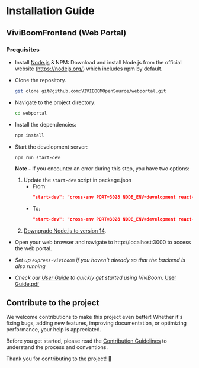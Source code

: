 # Installation Guide

## ViviBoomFrontend (Web Portal)

### Prequisites
- Install [Node.js](https://nodejs.org/en/) & NPM: Download and install Node.js from the official website (https://nodejs.org/) which includes npm by default.
- Clone the repository.
    ```bash
    git clone git@github.com:VIVIBOOMOpenSource/webportal.git
    ```
- Navigate to the project directory:
    ```bash
    cd webportal
    ```
- Install the dependencies:
    ```bash
    npm install 
    ```
- Start the development server:
    ```bash
    npm run start-dev
    ```
    **Note -** If you encounter an error during this step, you have two options:
    1. Update the `start-dev` script in package.json
        - From:
            ```json
            "start-dev": "cross-env PORT=3028 NODE_ENV=development react-scripts start"
            ```
        - To:
            ```json
            "start-dev": "cross-env PORT=3028 NODE_ENV=development react-scripts --openssl-legacy-provider start"
            ```
    1. [Downgrade Node.js to version 14](https://github.com/VIVIBOOMOpenSource/VIVIBOOMOpenSource/blob/main/nodejs-downgrade.md).

    
- Open your web browser and navigate to http://localhost:3000 to access the web portal.

- _Set up `express-viviboom` if you haven't already so that the backend is also running_
- _Check our [User Guide](User%20Guide.pdf) to quickly get started using ViviBoom_. [User Guide.pdf](User%20Guide.pdf)

## Contribute to the project
We welcome contributions to make this project even better! Whether it's fixing bugs, adding new features, improving documentation, or optimizing performance, your help is appreciated.

Before you get started, please read the [Contribution Guidelines](https://github.com/VIVIBOOMOpenSource/VIVIBOOMOpenSource/blob/main/contribution.md) to understand the process and conventions.

Thank you for contributing to the project! 🚀
